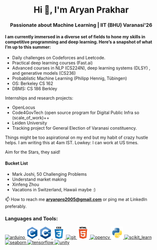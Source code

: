 <h1 align="center">Hi 👋, I'm Aryan Prakhar</h1>
<h3 align="center">Passionate about Machine Learning | IIT (BHU) Varanasi'26</h3>
<h4> I am currently immersed in a diverse set of fields to hone my skills in competitive programming and deep learning. Here’s a snapshot of what I’m up to this summer:</h6>

- Daily challenges on Codeforces and Leetcode.
- Practical deep learning courses (Fast.ai)
- Advanced courses in NLP (CS224N), deep learning systems (DLSY) , and generative models (CS236)
- Probablistic Machine Learning (Philipp Hennig, Tübingen)
- OS: Berkeley CS 162
- DBMS: CS 186 Berkley

Internships and research projects: 
- OpenLocus
- Code4GovTech (open source program for Digital Public Infra so (scale_of_work)++
- Leiden University
- Tracking project for General Election of Varanasi constituency. 

Things might be too aspirational on my end but my habit of crazy hustle helps. I am writing this at 4am IST. Lowkey: I can work at US times.

Aim for the Stars, they said!

#### Bucket List
-  Mark Joshi, 50 Challenging Problems
-  Understand market making
-  Xinfeng Zhou
-  Vacations in Switzerland, Hawaii maybe :) 
  
  📫 How to reach me **aryanpro2005@gmail.com** or ping me at LinkedIn preferably.

<p align="left">
</p>

<h3 align="left">Languages and Tools:</h3>
<p align="left"> <a href="https://www.arduino.cc/" target="_blank" rel="noreferrer"> <img src="https://cdn.worldvectorlogo.com/logos/arduino-1.svg" alt="arduino" width="40" height="40"/> </a> <a href="https://www.cprogramming.com/" target="_blank" rel="noreferrer"> <img src="https://raw.githubusercontent.com/devicons/devicon/master/icons/c/c-original.svg" alt="c" width="40" height="40"/> </a> <a href="https://www.w3schools.com/cpp/" target="_blank" rel="noreferrer"> <img src="https://raw.githubusercontent.com/devicons/devicon/master/icons/cplusplus/cplusplus-original.svg" alt="cplusplus" width="40" height="40"/> </a> <a href="https://www.w3schools.com/css/" target="_blank" rel="noreferrer"> <img src="https://raw.githubusercontent.com/devicons/devicon/master/icons/css3/css3-original-wordmark.svg" alt="css3" width="40" height="40"/> </a> <a href="https://git-scm.com/" target="_blank" rel="noreferrer"> <img src="https://www.vectorlogo.zone/logos/git-scm/git-scm-icon.svg" alt="git" width="40" height="40"/> </a> <a href="https://www.w3.org/html/" target="_blank" rel="noreferrer"> <img src="https://raw.githubusercontent.com/devicons/devicon/master/icons/html5/html5-original-wordmark.svg" alt="html5" width="40" height="40"/> </a> <a href="https://opencv.org/" target="_blank" rel="noreferrer"> <img src="https://www.vectorlogo.zone/logos/opencv/opencv-icon.svg" alt="opencv" width="40" height="40"/> </a> <a href="https://www.python.org" target="_blank" rel="noreferrer"> <img src="https://raw.githubusercontent.com/devicons/devicon/master/icons/python/python-original.svg" alt="python" width="40" height="40"/> </a> <a href="https://scikit-learn.org/" target="_blank" rel="noreferrer"> <img src="https://upload.wikimedia.org/wikipedia/commons/0/05/Scikit_learn_logo_small.svg" alt="scikit_learn" width="40" height="40"/> </a> <a href="https://seaborn.pydata.org/" target="_blank" rel="noreferrer"> <img src="https://seaborn.pydata.org/_images/logo-mark-lightbg.svg" alt="seaborn" width="40" height="40"/> </a> <a href="https://www.tensorflow.org" target="_blank" rel="noreferrer"> <img src="https://www.vectorlogo.zone/logos/tensorflow/tensorflow-icon.svg" alt="tensorflow" width="40" height="40"/> </a> <a href="https://unity.com/" target="_blank" rel="noreferrer"> <img src="https://www.vectorlogo.zone/logos/unity3d/unity3d-icon.svg" alt="unity" width="40" height="40"/> </a> </p>
